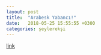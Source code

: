 ```yaml
---
layout: post
title:  "Arabesk Yabancı!"
date:   2018-05-25 15:55:55 +0300
categories: şeylerekşi
---
```


[link](https://seyler.eksisozluk.com/yabanci-olup-da-buram-buram-arabesk-kokan-sarkilar)
